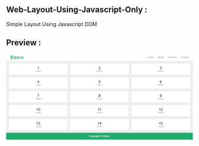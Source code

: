 ## Web-Layout-Using-Javascript-Only :

Simple Layout Using Javascript DOM

## Preview :

![Image](img.png)
